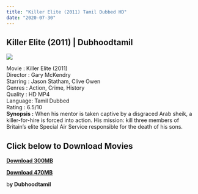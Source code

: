 ```yaml
---
title: "Killer Elite (2011) Tamil Dubbed HD"
date: "2020-07-30"
---
```


## Killer Elite (2011) | Dubhoodtamil

[![](https://1.bp.blogspot.com/-1Qx08K4De-c/Xw3I7y2EnEI/AAAAAAAABtc/PPHao_GQYDQS4bunDOcF1CckdwWx57q9gCNcBGAsYHQ/s640/38809762_1280x800.jpg)](https://1.bp.blogspot.com/-1Qx08K4De-c/Xw3I7y2EnEI/AAAAAAAABtc/PPHao_GQYDQS4bunDOcF1CckdwWx57q9gCNcBGAsYHQ/s1600/38809762_1280x800.jpg)

Movie : Killer Elite (2011)  
Director : Gary McKendry  
Starring : Jason Statham, Clive Owen  
Genres : Action, Crime, History  
Quality : HD MP4  
Language: Tamil Dubbed  
Rating : 6.5/10  
**Synopsis :** When his mentor is taken captive by a disgraced Arab sheik, a killer-for-hire is forced into action. His mission: kill three members of Britain’s elite Special Air Service responsible for the death of his sons.

## Click below to Download Movies

  

**[Download 300MB](https://oncehelp.com/killer-elite-300MB)**

**[Download 470MB](https://oncehelp.com/killer-elite-470MB)**

b**y Dubhoodtamil**
